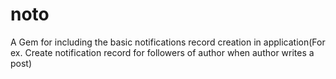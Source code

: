 # noto
A Gem for including the basic notifications record creation in application(For ex. Create notification record for followers of author when author writes a post)
